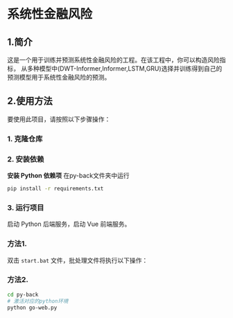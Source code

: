 # 系统性金融风险

## 1.简介
这是一个用于训练并预测系统性金融风险的工程。在该工程中，你可以构造风险指标，
从多种模型中(DWT-Informer,Informer,LSTM,GRU)选择并训练得到自己的预测模型用于系统性金融风险的预测。

## 2.使用方法

要使用此项目，请按照以下步骤操作：

### 1. 克隆仓库
### 2. 安装依赖
**安装 Python 依赖项**
在py-back文件夹中运行
```bash
pip install -r requirements.txt 
```

### 3. 运行项目

启动 Python 后端服务，启动 Vue 前端服务。

### 方法1.
双击 ```start.bat``` 文件，批处理文件将执行以下操作：
### 方法2. 
```bash
cd py-back
# 激活对应的python环境
python go-web.py
```

